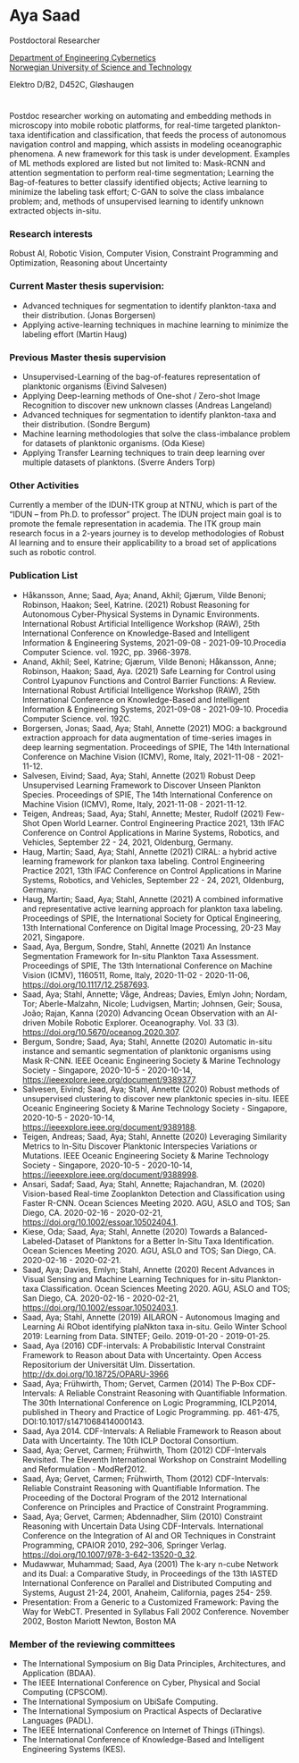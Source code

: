 # Aya Saad 

Postdoctoral Researcher

[Department of Engineering Cybernetics](https://www.ntnu.no/itk)  
[Norwegian University of Science and Technology](https://www.ntnu.no) 

Elektro D/B2, D452C, Gløshaugen

#

Postdoc researcher working on automating and embedding methods in microscopy into mobile robotic platforms, for real-time targeted plankton-taxa identification and classification, that feeds the process of autonomous navigation control and mapping, which assists in modeling oceanographic phenomena. A new framework for this task is under development. Examples of ML methods explored are listed but not limited to: Mask-RCNN and attention segmentation to perform real-time segmentation; Learning the Bag-of-features to better classify identified objects; Active learning to minimize the labeling task effort; C-GAN to solve the class imbalance problem; and, methods of unsupervised learning to identify unknown extracted objects in-situ.

### Research interests 
Robust AI, Robotic Vision, Computer Vision, Constraint Programming and Optimization, Reasoning about Uncertainty

### Current Master thesis supervision:
- Advanced techniques for segmentation to identify plankton-taxa and their distribution. (Jonas Borgersen)
- Applying active-learning techniques in machine learning to minimize the labeling effort (Martin Haug)

### Previous Master thesis supervision 
- Unsupervised-Learning of the bag-of-features representation of planktonic organisms (Eivind Salvesen)
- Applying Deep-learning methods of One-shot / Zero-shot Image Recognition to discover new unknown classes (Andreas Langeland)
- Advanced techniques for segmentation to identify plankton-taxa and their distribution. (Sondre Bergum)
- Machine learning methodologies that solve the class-imbalance problem for datasets of planktonic organisms. (Oda Kiese)
- Applying Transfer Learning techniques to train deep learning over multiple datasets of planktons. (Sverre Anders Torp)

### Other Activities
Currently a member of the IDUN-ITK group at NTNU, which is part of the “IDUN – from Ph.D. to professor” project. The IDUN project main goal is to promote the female representation in academia. The ITK group main research focus in a 2-years journey is to develop methodologies of Robust AI learning and to ensure their applicability to a broad set of applications such as robotic control.

### Publication List
- Håkansson, Anne; Saad, Aya; Anand, Akhil; Gjærum, Vilde Benoni; Robinson, Haakon; Seel, Katrine. (2021) Robust Reasoning for Autonomous Cyber-Physical Systems in Dynamic Environments. International Robust Artificial Intelligence Workshop (RAW), 25th International Conference on Knowledge-Based and Intelligent Information & Engineering Systems, 2021-09-08 - 2021-09-10.Procedia Computer Science. vol. 192C, pp. 3966-3978.
- Anand, Akhil; Seel, Katrine; Gjærum, Vilde Benoni; Håkansson, Anne; Robinson, Haakon; Saad, Aya. (2021) Safe Learning for Control using Control Lyapunov Functions and Control Barrier Functions: A Review. International Robust Artificial Intelligence Workshop (RAW), 25th International Conference on Knowledge-Based and Intelligent Information & Engineering Systems, 2021-09-08 - 2021-09-10. Procedia Computer Science. vol. 192C.
- Borgersen, Jonas; Saad, Aya; Stahl, Annette (2021) MOG: a background extraction approach for data augmentation of time-series images in deep learning segmentation. Proceedings of SPIE, The 14th International Conference on Machine Vision (ICMV), Rome, Italy, 2021-11-08 - 2021-11-12.
- Salvesen, Eivind; Saad, Aya; Stahl, Annette (2021) Robust Deep Unsupervised Learning Framework to Discover Unseen Plankton Species. Proceedings of SPIE, The 14th International Conference on Machine Vision (ICMV), Rome, Italy, 2021-11-08 - 2021-11-12.
- Teigen, Andreas; Saad, Aya; Stahl, Annette; Mester, Rudolf (2021) Few-Shot Open World Learner. Control Engineering Practice 2021, 13th IFAC Conference on Control Applications in Marine Systems, Robotics, and Vehicles, September 22 - 24, 2021, Oldenburg, Germany. 
- Haug, Martin; Saad, Aya; Stahl, Annette (2021) CIRAL: a hybrid active learning framework for plankon taxa labeling. Control Engineering Practice 2021, 13th IFAC Conference on Control Applications in Marine Systems, Robotics, and Vehicles, September 22 - 24, 2021, Oldenburg, Germany. 
- Haug, Martin; Saad, Aya; Stahl, Annette (2021) A combined informative and representative active learning approach for plankton taxa labeling. Proceedings of SPIE, the International Society for Optical Engineering, 13th International Conference on Digital Image Processing, 20-23 May 2021, Singapore.
- Saad, Aya, Bergum, Sondre, Stahl, Annette (2021) An Instance Segmentation Framework for In-situ Plankton Taxa Assessment. Proceedings of SPIE, The 13th International Conference on Machine Vision (ICMV), 1160511, Rome, Italy, 2020-11-02 - 2020-11-06, https://doi.org/10.1117/12.2587693.
- Saad, Aya; Stahl, Annette; Våge, Andreas; Davies, Emlyn John; Nordam, Tor; Aberle-Malzahn, Nicole; Ludvigsen, Martin; Johnsen, Geir; Sousa, João; Rajan, Kanna (2020) Advancing Ocean Observation with an AI-driven Mobile Robotic Explorer. Oceanography. Vol. 33 (3). https://doi.org/10.5670/oceanog.2020.307.
- Bergum, Sondre; Saad, Aya; Stahl, Annette (2020) Automatic in-situ instance and semantic segmentation of planktonic organisms using Mask R-CNN. IEEE Oceanic Engineering Society & Marine Technology Society - Singapore, 2020-10-5 - 2020-10-14, https://ieeexplore.ieee.org/document/9389377. 
- Salvesen, Eivind; Saad, Aya; Stahl, Annette (2020) Robust methods of unsupervised clustering to discover new planktonic species in-situ. IEEE Oceanic Engineering Society & Marine Technology Society - Singapore, 2020-10-5 - 2020-10-14, https://ieeexplore.ieee.org/document/9389188.
- Teigen, Andreas; Saad, Aya; Stahl, Annette (2020) Leveraging Similarity Metrics to In-Situ Discover Planktonic Interspecies Variations or Mutations. IEEE Oceanic Engineering Society & Marine Technology Society - Singapore, 2020-10-5 - 2020-10-14, https://ieeexplore.ieee.org/document/9388998.
- Ansari, Sadaf; Saad, Aya; Stahl, Annette; Rajachandran, M. (2020) Vision-based Real-time Zooplankton Detection and Classification using Faster R-CNN. Ocean Sciences Meeting 2020. AGU, ASLO and TOS; San Diego, CA. 2020-02-16 - 2020-02-21, https://doi.org/10.1002/essoar.10502404.1.
- Kiese, Oda; Saad, Aya; Stahl, Annette (2020) Towards a Balanced-Labeled-Dataset of Planktons for a Better In-Situ Taxa Identification. Ocean Sciences Meeting 2020. AGU, ASLO and TOS; San Diego, CA. 2020-02-16 - 2020-02-21.
- Saad, Aya; Davies, Emlyn; Stahl, Annette (2020) Recent Advances in Visual Sensing and Machine Learning Techniques for in-situ Plankton-taxa Classification. Ocean Sciences Meeting 2020. AGU, ASLO and TOS; San Diego, CA. 2020-02-16 - 2020-02-21, https://doi.org/10.1002/essoar.10502403.1.
- Saad, Aya; Stahl, Annette (2019) AILARON - Autonomous Imaging and Learning Ai RObot identifying plaNkton taxa in-situ. Geilo Winter School 2019: Learning from Data. SINTEF; Geilo. 2019-01-20 - 2019-01-25.
- Saad, Aya (2016) CDF-intervals: A Probabilistic Interval Constraint Framework to Reason about Data with Uncertainty. Open Access Repositorium der Universität Ulm. Dissertation. http://dx.doi.org/10.18725/OPARU-3966
- Saad, Aya; Frühwirth, Thom; Gervet, Carmen (2014) The P-Box CDF-Intervals: A Reliable Constraint Reasoning with Quantifiable Information. The 30th International Conference on Logic Programming, ICLP2014, published in Theory and Practice of Logic Programming. pp. 461-475, DOI:10.1017/s1471068414000143.
- Saad, Aya 2014. CDF-Intervals: A Reliable Framework to Reason about Data with Uncertainty. The 10th ICLP Doctoral Consortium. 
- Saad, Aya; Gervet, Carmen; Frühwirth, Thom (2012) CDF-Intervals Revisited. The Eleventh International Workshop on Constraint Modelling and Reformulation - ModRef2012.
- Saad, Aya; Gervet, Carmen; Frühwirth, Thom (2012) CDF-Intervals: Reliable Constraint Reasoning with Quantifiable Information. The Proceeding of the Doctoral Program of the 2012 International Conference on Principles and Practice of Constraint Programming. 
- Saad, Aya; Gervet, Carmen; Abdennadher, Slim (2010) Constraint Reasoning with Uncertain Data Using CDF-Intervals. International Conference on the Integration of AI and OR Techniques in Constraint Programming, CPAIOR 2010, 292–306, Springer Verlag. https://doi.org/10.1007/978-3-642-13520-0_32.
- Mudawwar, Muhammad; Saad, Aya (2001) The k-ary n-cube Network and its Dual: a Comparative Study, in Proceedings of the 13th IASTED International Conference on Parallel and Distributed Computing and Systems, August 21-24, 2001, Anaheim, California, pages 254- 259. 
- Presentation: From a Generic to a Customized Framework: Paving the Way for WebCT. Presented in Syllabus Fall 2002 Conference. November 2002, Boston Mariott Newton, Boston MA

### Member of the reviewing committees
-	The International Symposium on Big Data Principles, Architectures, and Application (BDAA).
-	The IEEE International Conference on Cyber, Physical and Social Computing (CPSCOM).
-	The International Symposium on UbiSafe Computing.
-	The International Symposium on Practical Aspects of Declarative Languages (PADL).
-	The IEEE International Conference on Internet of Things (iThings).
-	The International Conference of Knowledge-Based and Intelligent Engineering Systems (KES).
